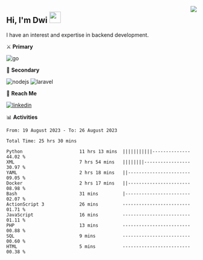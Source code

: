 [<img src="https://komarev.com/ghpvc/?username=masred&color=green&style=flat-square&label=Profile+Views" align="right">](github.com/masred)

## Hi, I'm Dwi <img src="https://raw.githubusercontent.com/MartinHeinz/MartinHeinz/master/wave.gif" width="30px">

I have an interest and expertise in backend development.

⚔️ **Primary**

![go](https://img.shields.io/badge/---?logo=go&label=Golang&style=social)

🔪 **Secondary**

![nodejs](https://img.shields.io/badge/---?logo=node.js&label=Node.js&style=social&logoColor=green)
![laravel](https://img.shields.io/badge/---?logo=laravel&label=Laravel&style=social)

🔗 **Reach Me**

[![linkedin](https://img.shields.io/badge/---?logo=linkedin&label=LinkedIn&style=social)](https://linkedin.com/in/dwifitriyanto)

📊 **Activities**

<!--START_SECTION:waka-->

```all_time
From: 19 August 2023 - To: 26 August 2023

Total Time: 25 hrs 30 mins

Python                     11 hrs 13 mins  |||||||||||--------------   44.02 %
XML                        7 hrs 54 mins   ||||||||-----------------   30.97 %
YAML                       2 hrs 18 mins   ||-----------------------   09.05 %
Docker                     2 hrs 17 mins   ||-----------------------   08.98 %
Bash                       31 mins         |------------------------   02.07 %
ActionScript 3             26 mins         -------------------------   01.71 %
JavaScript                 16 mins         -------------------------   01.11 %
PHP                        13 mins         -------------------------   00.88 %
SQL                        9 mins          -------------------------   00.60 %
HTML                       5 mins          -------------------------   00.38 %
```

<!--END_SECTION:waka-->

